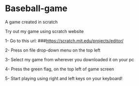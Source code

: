 # Baseball-game
A game created in scratch

Try out my game using scratch website

1- Go to this url: ###https://scratch.mit.edu/projects/editor/

2- Press on file drop-down menu on the top left

3- Select my game from wherever you downloaded it on your pc

4- Press the green flag, on the top left of game screen

5- Start playing using right and left keys on your keyboard!
